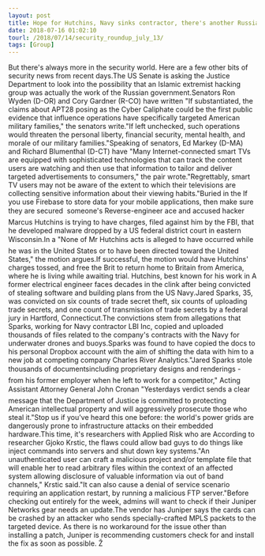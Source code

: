 ```yaml
---
layout: post
title: Hope for Hutchins, Navy sinks contractor, there's another Russian hacking scandal, and more
date: 2018-07-16 01:02:10
tourl: /2018/07/14/security_roundup_july_13/
tags: [Group]
---
```

But there's always more in the security world. Here are a few other bits of security news from recent days.The US Senate is asking the Justice Department to look into the possibility that an Islamic extremist hacking group was actually the work of the Russian government.Senators Ron Wyden (D-OR) and Cory Gardner (R-CO) have written "If substantiated, the claims about APT28 posing as the Cyber Caliphate could be the first public evidence that influence operations have specifically targeted American military families," the senators write."If left unchecked, such operations would threaten the personal liberty, financial security, mental health, and morale of our military families."Speaking of senators, Ed Markey (D-MA) and Richard Blumenthal (D-CT) have "Many Internet-connected smart TVs are equipped with sophisticated technologies that can track the content users are watching and then use that information to tailor and deliver targeted advertisements to consumers," the pair wrote."Regrettably, smart TV users may not be aware of the extent to which their televisions are collecting sensitive information about their viewing habits."Buried in the If you use Firebase to store data for your mobile applications, then make sure they are secured  someone's Reverse-engineer ace and accused hacker Marcus Hutchins is trying to have charges, filed against him by the FBI, that he developed malware dropped by a US federal district court in eastern Wisconsin.In a "None of Mr Hutchins acts is alleged to have occurred while he was in the United States or to have been directed toward the United States," the motion argues.If successful, the motion would have Hutchins' charges tossed, and free the Brit to return home to Britain from America, where he is living while awaiting trial. Hutchins, best known for his work in A former electrical engineer faces decades in the clink after being convicted of stealing software and building plans from the US Navy.Jared Sparks, 35, was convicted on six counts of trade secret theft, six counts of uploading trade secrets, and one count of transmission of trade secrets by a federal jury in Hartford, Connecticut.The convictions stem from allegations that Sparks, working for Navy contractor LBI Inc, copied and uploaded thousands of files related to the company's contracts with the Navy for underwater drones and buoys.Sparks was found to have copied the docs to his personal Dropbox account with the aim of shifting the data with him to a new job at competing company Charles River Analytics."Jared Sparks stole thousands of documentsincluding proprietary designs and renderings - from his former employer when he left to work for a competitor," Acting Assistant Attorney General John Cronan "Yesterdays verdict sends a clear message that the Department of Justice is committed to protecting American intellectual property and will aggressively prosecute those who steal it."Stop us if you've heard this one before: the world's power grids are dangerously prone to infrastructure attacks on their embedded hardware.This time, it's researchers with Applied Risk who are According to researcher Gjoko Krstic, the flaws could allow bad guys to do things like inject commands into servers and shut down key systems."An unauthenticated user can craft a malicious project and/or template file that will enable her to read arbitrary files within the context of an affected system allowing disclosure of valuable information via out of band channels," Krstic said."It can also cause a denial of service scenario requiring an application restart, by running a malicious FTP server."Before checking out entirely for the week, admins will want to check if their Juniper Networks gear needs an update.The vendor has Juniper says the cards can be crashed by an attacker who sends specially-crafted MPLS packets to the targeted device. As there is no workaround for the issue other than installing a patch, Juniper is recommending customers check for and install the fix as soon as possible. Ž
